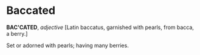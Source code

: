 # Baccated

**BAC'CATED**, _adjective_ \[Latin baccatus, garnished with pearls, from bacca, a berry.\]

Set or adorned with pearls; having many berries.